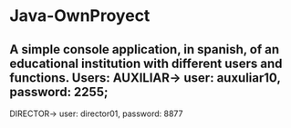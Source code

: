 # Java-OwnProyect
A simple console application, in spanish, of an educational institution with different users and functions.
Users:
AUXILIAR-> user: auxuliar10, password: 2255;
-------
DIRECTOR-> user: director01, password: 8877

